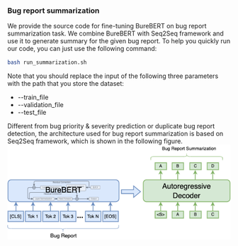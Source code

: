 ### Bug report summarization

We provide the source code for fine-tuning BureBERT on bug report summarization task. We combine BureBERT with Seq2Seq framework and use it to generate summary for the given bug report. To help you quickly run our code, you can just use the following command:
```bash
bash run_summarization.sh
```

Note that you should replace the input of the following three parameters with the path that you store the dataset:
- --train_file
- --validation_file
- --test_file

Different from bug priority & severity prediction or duplicate bug report detection, the architecture used for bug report summarization is based on Seq2Seq framework, which is shown in the following figure.
![figure](https://github.com/BureBERT/BureBERT/blob/main/picture/ftburebert_seq2seq.png)
